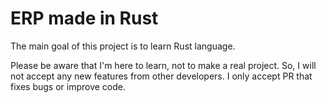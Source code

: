 # ERP made in Rust
The main goal of this project is to learn Rust language.

Please be aware that I'm here to learn, not to make a real project.
So, I will not accept any new features from other developers.
I only accept PR that fixes bugs or improve code. 
